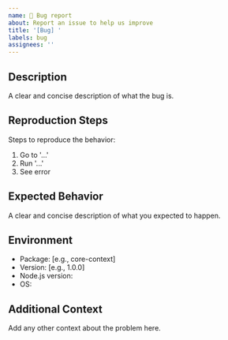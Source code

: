 ```yaml
---
name: 🐞 Bug report
about: Report an issue to help us improve
title: '[Bug] '
labels: bug
assignees: ''
---
```


## Description

A clear and concise description of what the bug is.

## Reproduction Steps

Steps to reproduce the behavior:
1. Go to '...'
2. Run '...'
3. See error

## Expected Behavior

A clear and concise description of what you expected to happen.

## Environment

- Package: [e.g., core-context]
- Version: [e.g., 1.0.0]
- Node.js version:
- OS:

## Additional Context

Add any other context about the problem here.
